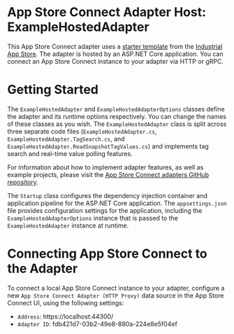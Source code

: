 ﻿# App Store Connect Adapter Host: ExampleHostedAdapter

This App Store Connect adapter uses a [starter template](https://github.com/intelligentplant/AppStoreConnect.Adapters/src/DataCore.Adapter.Templates) from the [Industrial App Store](https://appstore.intelligentplant.com). The adapter is hosted by an ASP.NET Core application. You can connect an App Store Connect instance to your adapter via HTTP or gRPC.


# Getting Started

The `ExampleHostedAdapter` and `ExampleHostedAdapterOptions` classes define the adapter and its runtime options respectively. You can change the names of these classes as you wish. The `ExampleHostedAdapter` class is split across three separate code files (`ExampleHostedAdapter.cs`, `ExampleHostedAdapter.TagSearch.cs`, and `ExampleHostedAdapter.ReadSnapshotTagValues.cs`) and implements tag search and real-time value polling features.

For information about how to implement adapter features, as well as example projects, please visit the [App Store Connect adapters GitHub repository](https://github.com/intelligentplant/AppStoreConnect.Adapters).

The `Startup` class configures the dependency injection container and application pipeline for the ASP.NET Core application. The `appsettings.json` file provides configuration settings for the application, including the `ExampleHostedAdapterOptions` instance that is passed to the `ExampleHostedAdapter` instance at runtime.


# Connecting App Store Connect to the Adapter

To connect a local App Store Connect instance to your adapter, configure a new `App Store Connect Adapter (HTTP Proxy)` data source in the App Store Connect UI, using the following settings:

- `Address`: https://localhost:44300/
- `Adapter ID`: fdb421d7-03b2-49e8-880a-224e8e5f04ef
